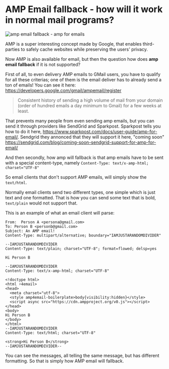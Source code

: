# AMP Email fallback - how will it work in normal mail programs?

<img src="https://docs.google.com/drawings/d/e/2PACX-1vS0te50ilkPBpT8spoLTkLf5ShoLHddV2tPCo5e1aX5NWZBxkzdyHpi3UghC7cXYnbF-7OIz9Zy8QU8/pub?w=1024&amp;h=512" title="amp email fallback - amp for emails">

AMP is a super interesting concept made by Google, that enables third-parties to safely cache websites while preserving the users' privacy.

Now AMP is also available for email, but then the question how does **amp email fallback** if it is not supported?

First of all, to even delivery AMP emails to GMail users, you have to qualify for all these criterias; one of them is the email deliver has to already send a ton of emails! You can see it here: <https://developers.google.com/gmail/ampemail/register>

> Consistent history of sending a high volume of mail from your domain (order of hundred emails a day minimum to Gmail) for a few weeks at least.

That prevents many people from even sending amp emails, but you can send it through providers like SendGrid and Sparkpost. Sparkpost tells you how to do it here, <https://www.sparkpost.com/docs/user-guide/amp-for-email/>. Sendgrid they annonced that they will support it here, "coming soon" <https://sendgrid.com/blog/coming-soon-sendgrid-support-for-amp-for-email/>

And then secondly, how amp will fallback is that amp emails have to be sent with a special content-type, namely `Content-Type: text/x-amp-html; charset="UTF-8"`

So email clients that don't support AMP emails, will simply show the `text/html`.

Normally email clients send two different types, one simple which is just text and one formatted. That is how you can send some text that is bold, `text/plain` would not support that.

This is an example of what an email client will parse:

```
From:  Person A <persona@gmail.com>
To: Person B <personb@gmail.com>
Subject: An AMP email!
Content-Type: multipart/alternative; boundary="IAMJUSTARANDOMDIVIDER"

--IAMJUSTARANDOMDIVIDER
Content-Type: text/plain; charset="UTF-8"; format=flowed; delsp=yes

Hi Person B

--IAMJUSTARANDOMDIVIDER
Content-Type: text/x-amp-html; charset="UTF-8"

<!doctype html>
<html ⚡4email>
<head>
  <meta charset="utf-8">
  <style amp4email-boilerplate>body{visibility:hidden}</style>
  <script async src="https://cdn.ampproject.org/v0.js"></script>
</head>
<body>
Hi Person B
</body>
</html>
--IAMJUSTARANDOMDIVIDER
Content-Type: text/html; charset="UTF-8"

<strong>Hi Person B</strong>
--IAMJUSTARANDOMDIVIDER--
```

You can see the messages, all telling the same message, but has different formatting. So that is simply how AMP email will fallback.

